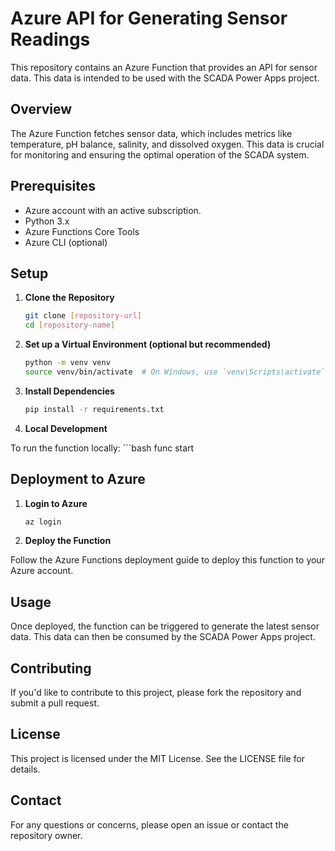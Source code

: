# Azure API for Generating Sensor Readings

This repository contains an Azure Function that provides an API for sensor data. This data is intended to be used with the SCADA Power Apps project.

## Overview

The Azure Function fetches sensor data, which includes metrics like temperature, pH balance, salinity, and dissolved oxygen. This data is crucial for monitoring and ensuring the optimal operation of the SCADA system.

## Prerequisites

- Azure account with an active subscription.
- Python 3.x
- Azure Functions Core Tools
- Azure CLI (optional)

## Setup

1. **Clone the Repository**

    ```bash
    git clone [repository-url]
    cd [repository-name]

2. **Set up a Virtual Environment (optional but recommended)**

    ```bash
    python -m venv venv
    source venv/bin/activate  # On Windows, use `venv\Scripts\activate`

3. **Install Dependencies**

    ```bash
    pip install -r requirements.txt

4. **Local Development**

To run the function locally:
    ```bash
    func start

## Deployment to Azure

1. **Login to Azure**

    ```bash
    az login

2. **Deploy the Function**

Follow the Azure Functions deployment guide to deploy this function to your Azure account.

## Usage

Once deployed, the function can be triggered to generate the latest sensor data. This data can then be consumed by the SCADA Power Apps project.

## Contributing

If you'd like to contribute to this project, please fork the repository and submit a pull request.

## License

This project is licensed under the MIT License. See the LICENSE file for details.

## Contact

For any questions or concerns, please open an issue or contact the repository owner.